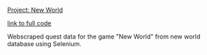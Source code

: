 [Project: New World](https://github.com/ryansxiong/DS_New_World_Quests)

[link to full code](https://github.com/ryansxiong/DS_New_World_Quests/blob/main/New%20World%20ds%20webscraper.ipynb)

Webscraped quest data for the game "New World" from new world database using Selenium.
